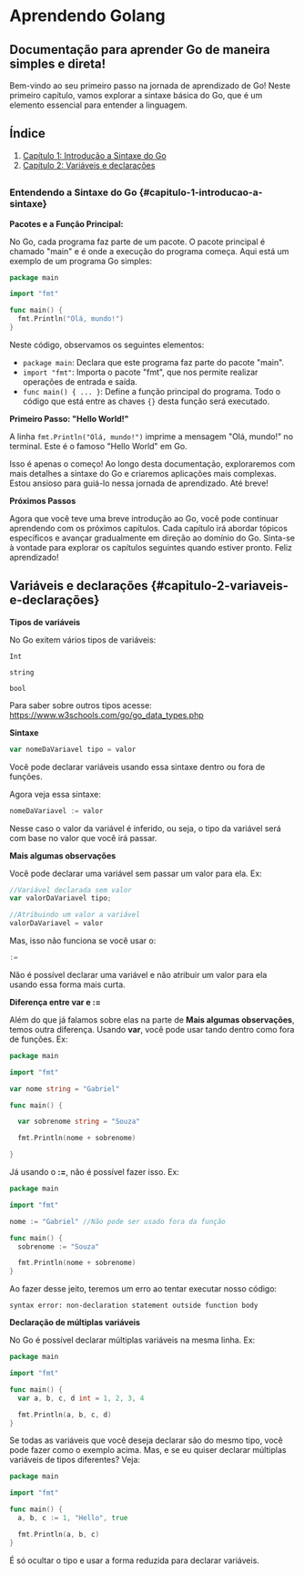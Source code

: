 # Aprendendo Golang
## Documentação para aprender Go de maneira simples e direta!

Bem-vindo ao seu primeiro passo na jornada de aprendizado de Go! Neste primeiro capítulo, vamos explorar a sintaxe básica do Go, que é um elemento essencial para entender a linguagem.

## Índice

1. [Capítulo 1: Introdução a Sintaxe do Go](#capitulo-1-introducao-a-sintaxe)
2. [Capítulo 2: Variáveis e declarações](#capitulo-2-variaveis-e-declarações)

##

### Entendendo a Sintaxe do Go {#capitulo-1-introducao-a-sintaxe}

**Pacotes e a Função Principal:**

No Go, cada programa faz parte de um pacote. O pacote principal é chamado "main" e é onde a execução do programa começa. Aqui está um exemplo de um programa Go simples:

```go
package main

import "fmt"

func main() {
  fmt.Println("Olá, mundo!")
}
```

Neste código, observamos os seguintes elementos:

- `package main`: Declara que este programa faz parte do pacote "main".
- `import "fmt"`: Importa o pacote "fmt", que nos permite realizar operações de entrada e saída.
- `func main() { ... }`: Define a função principal do programa. Todo o código que está entre as chaves `{}` desta função será executado.

**Primeiro Passo: "Hello World!"**

A linha `fmt.Println("Olá, mundo!")` imprime a mensagem "Olá, mundo!" no terminal. Este é o famoso "Hello World" em Go.

Isso é apenas o começo! Ao longo desta documentação, exploraremos com mais detalhes a sintaxe do Go e criaremos aplicações mais complexas. Estou ansioso para guiá-lo nessa jornada de aprendizado. Até breve!

**Próximos Passos**

Agora que você teve uma breve introdução ao Go, você pode continuar aprendendo com os próximos capítulos. Cada capítulo irá abordar tópicos específicos e avançar gradualmente em direção ao domínio do Go. Sinta-se à vontade para explorar os capítulos seguintes quando estiver pronto. Feliz aprendizado!

## Variáveis e declarações {#capitulo-2-variaveis-e-declarações}

**Tipos de variáveis**

No Go exitem vários tipos de variáveis:

`Int`

`string`

`bool`

Para saber sobre outros tipos acesse: https://www.w3schools.com/go/go_data_types.php

**Sintaxe**

```go
var nomeDaVariavel tipo = valor
```

Você pode declarar variáveis usando essa sintaxe dentro ou fora de funções.

Agora veja essa sintaxe:

```go
nomeDaVariavel := valor
```

Nesse caso o valor da variável é inferido, ou seja, o tipo da variável será com base no valor que você irá passar.

**Mais algumas observações**

Você pode declarar uma variável sem passar um valor para ela. Ex:

```go
//Variável declarada sem valor
var valorDaVariavel tipo;

//Atribuindo um valor a variável
valorDaVariavel = valor
```

Mas, isso não funciona se você usar o: 
```go
:=
```

Não é possível declarar uma variável e não atribuir um valor para ela usando essa forma mais curta.

**Diferença entre var e :=**

Além do que já falamos sobre elas na parte de **Mais algumas observações**, temos outra diferença. Usando **var**, você pode usar tando dentro como fora de funções. Ex:

```go
package main

import "fmt"

var nome string = "Gabriel"

func main() {

  var sobrenome string = "Souza"

  fmt.Println(nome + sobrenome)

}
```

Já usando o **:=**, não é possível fazer isso. Ex:

```go
package main

import "fmt"

nome := "Gabriel" //Não pode ser usado fora da função

func main() {
  sobrenome := "Souza"

  fmt.Println(nome + sobrenome)
}
```

Ao fazer desse jeito, teremos um erro ao tentar executar nosso código:

```
syntax error: non-declaration statement outside function body
```

**Declaração de múltiplas variáveis**

No Go é possível declarar múltiplas variáveis na mesma linha. Ex:

```go
package main

import "fmt"

func main() {
  var a, b, c, d int = 1, 2, 3, 4

  fmt.Println(a, b, c, d)
}
```

Se todas as variáveis que você deseja declarar são do mesmo tipo, você pode fazer como o exemplo acima. Mas, e se eu quiser declarar múltiplas variáveis de tipos diferentes? Veja: 

```go
package main

import "fmt"

func main() {
  a, b, c := 1, "Hello", true

  fmt.Println(a, b, c)
}
```

É só ocultar o tipo e usar a forma reduzida para declarar variáveis.